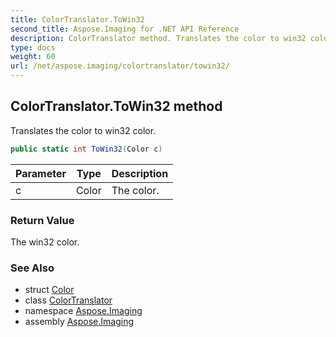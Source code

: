 ```yaml
---
title: ColorTranslator.ToWin32
second_title: Aspose.Imaging for .NET API Reference
description: ColorTranslator method. Translates the color to win32 color
type: docs
weight: 60
url: /net/aspose.imaging/colortranslator/towin32/
---
```

## ColorTranslator.ToWin32 method

Translates the color to win32 color.

```csharp
public static int ToWin32(Color c)
```

| Parameter | Type | Description |
| --- | --- | --- |
| c | Color | The color. |

### Return Value

The win32 color.

### See Also

* struct [Color](../../color/)
* class [ColorTranslator](../)
* namespace [Aspose.Imaging](../../colortranslator/)
* assembly [Aspose.Imaging](../../../)


